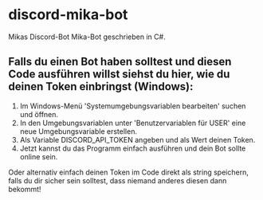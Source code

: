 # discord-mika-bot
Mikas Discord-Bot Mika-Bot geschrieben in C#.

## Falls du einen Bot haben solltest und diesen Code ausführen willst siehst du hier, wie du deinen Token einbringst (Windows):

1. Im Windows-Menü 'Systemumgebungsvariablen bearbeiten' suchen und öffnen.
2. In den Umgebungsvariablen unter 'Benutzervariablen für USER' eine neue Umgebungsvariable erstellen.
3. Als Variable DISCORD_API_TOKEN angeben und als Wert deinen Token.
4. Jetzt kannst du das Programm einfach ausführen und dein Bot sollte online sein.

Oder alternativ einfach deinen Token im Code direkt als string speichern, falls du dir sicher sein solltest, dass niemand anderes diesen dann bekommt!
